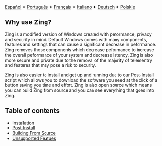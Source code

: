 [Español](https://www.youtube.com/watch?v=dQw4w9WgXcQ) ✦ [Português](https://www.youtube.com/watch?v=dQw4w9WgXcQ) ✦ [Français](https://www.youtube.com/watch?v=dQw4w9WgXcQ) ✦ [Italiano](https://www.youtube.com/watch?v=dQw4w9WgXcQ) ✦ [Deutsch](https://www.youtube.com/watch?v=dQw4w9WgXcQ) ✦ [Polskie](https://www.youtube.com/watch?v=dQw4w9WgXcQ)

## Why use Zing?

Zing is a modified version of Windows created with peformance, privacy and security in mind. Default Windows comes with many components, features and settings that can cause a significant decrease in peformance. Zing removes those components which decrease peformance to increase the overall peformance of your system and decrease latency. Zing is also more secure and private due to the removal of the majority of telementry and features that may pose a risk to security.

Zing is also easier to install and get up and running due to our Post-Install script which allows you to download the software you need at the click of a button saving you time and effort. Zing is also open source which means you can build Zing from source and you can see everything that goes into Zing. 

## Table of contents

- [Installation]()
- [Post-Install]()
- [Building From Source]()
- [Unsupported Featues]()
